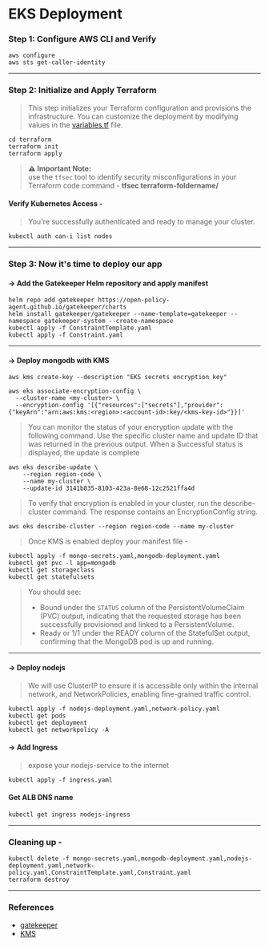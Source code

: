 # EKS Deployment

### Step 1: Configure AWS CLI and Verify
```
aws configure
aws sts get-caller-identity
```
---
### Step 2: Initialize and Apply Terraform
> This step initializes your Terraform configuration and provisions the infrastructure. You can customize the deployment by modifying values in the [variables.tf](https://github.com/rgonlinux/realworld-scenario-with-kubernetes/tree/main/go_live_with_eks/terraform/variables.tf) file.
```
cd terraform
terraform init
terraform apply
```
> **⚠️ Important Note:**  
> use the `tfsec` tool to identify security misconfigurations in your Terraform code
> command - **tfsec terraform-foldername/**

#### Verify Kubernetes Access -
> You're successfully authenticated and ready to manage your cluster.
```
kubectl auth can-i list nodes
```
---
### Step 3: Now it's time to deploy our app

#### -> Add the Gatekeeper Helm repository and apply manifest

```
helm repo add gatekeeper https://open-policy-agent.github.io/gatekeeper/charts
helm install gatekeeper/gatekeeper --name-template=gatekeeper --namespace gatekeeper-system --create-namespace
kubectl apply -f ConstraintTemplate.yaml
kubectl apply -f Constraint.yaml
```
---
#### -> Deploy mongodb with KMS

```
aws kms create-key --description "EKS secrets encryption key"
```
```
aws eks associate-encryption-config \
  --cluster-name <my-cluster> \
  --encryption-config '[{"resources":["secrets"],"provider":{"keyArn":"arn:aws:kms:<region>:<account-id>:key/<kms-key-id>"}}]'
```
> You can monitor the status of your encryption update with the following command. Use the specific cluster name and update ID that was returned in the previous output. When a Successful status is displayed, the update is complete
```
aws eks describe-update \
    --region region-code \
    --name my-cluster \
    --update-id 3141b835-8103-423a-8e68-12c2521ffa4d
```
> To verify that encryption is enabled in your cluster, run the describe-cluster command. The response contains an EncryptionConfig string.
```
aws eks describe-cluster --region region-code --name my-cluster
```
> Once KMS is enabled deploy your manifest file - 
```
kubectl apply -f mongo-secrets.yaml,mongodb-deployment.yaml
kubectl get pvc -l app=mongodb
kubectl get storageclass
kubectl get statefulsets
```

> You should see:
>  - Bound under the `STATUS` column of the PersistentVolumeClaim (PVC) output, indicating that the requested storage has been successfully provisioned and linked to a PersistentVolume.
>  - Ready or 1/1 under the READY column of the StatefulSet output, confirming that the MongoDB pod is up and running.

---

#### -> Deploy nodejs
> We will use ClusterIP to ensure it is accessible only within the internal network, and NetworkPolicies, enabling fine-grained traffic control.
```
kubectl apply -f nodejs-deployment.yaml,network-policy.yaml
kubectl get pods
kubectl get deployment
kubectl get networkpolicy -A
```

#### -> Add Ingress
> expose your nodejs-service to the internet
```
kubectl apply -f ingress.yaml
```

#### Get ALB DNS name

```
kubectl get ingress nodejs-ingress
```
---
### Cleaning up -

```
kubectl delete -f mongo-secrets.yaml,mongodb-deployment.yaml,nodejs-deployment.yaml,network-policy.yaml,ConstraintTemplate.yaml,Constraint.yaml
terraform destroy
```
---

### References

- [gatekeeper](https://open-policy-agent.github.io/gatekeeper/website/docs/constrainttemplates/)
- [KMS](https://docs.aws.amazon.com/eks/latest/userguide/enable-kms.html)